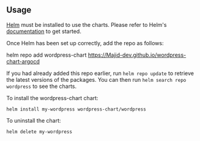 ## Usage

[Helm](https://helm.sh) must be installed to use the charts.  Please refer to
Helm's [documentation](https://helm.sh/docs) to get started.

Once Helm has been set up correctly, add the repo as follows:

  helm repo add wordpress-chart https://Majid-dev.github.io/wordpress-chart-argocd

If you had already added this repo earlier, run `helm repo update` to retrieve
the latest versions of the packages.  You can then run `helm search repo
wordpress` to see the charts.

To install the wordpress-chart chart:

    helm install my-wordpress wordpress-chart/wordpress

To uninstall the chart:

    helm delete my-wordpress